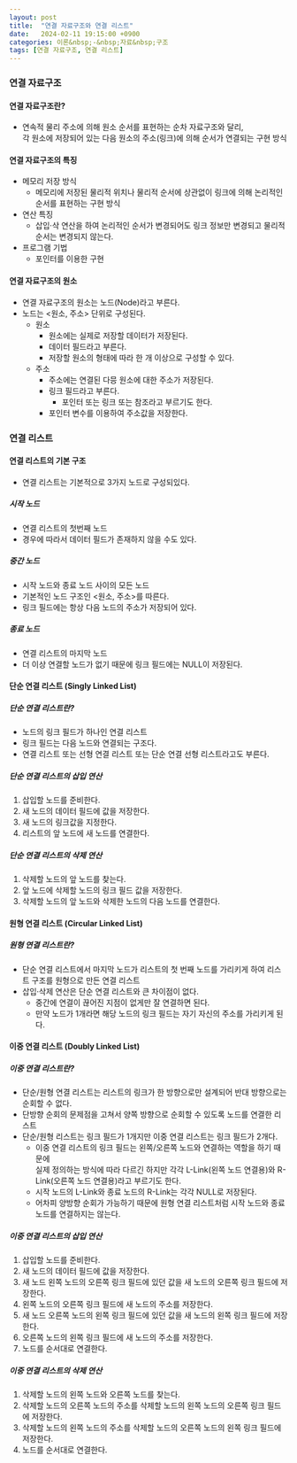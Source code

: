 ```yaml
---
layout: post
title:  "연결 자료구조와 연결 리스트"
date:   2024-02-11 19:15:00 +0900
categories: 이론&nbsp;-&nbsp;자료&nbsp;구조
tags: [연결 자료구조, 연결 리스트]
---
```


### 연결 자료구조

#### 연결 자료구조란?

- 연속적 물리 주소에 의해 원소 순서를 표현하는 순차 자료구조와 달리,  
각 원소에 저장되어 있는 다음 원소의 주소(링크)에 의해 순서가 연결되는 구현 방식

#### 연결 자료구조의 특징

- 메모리 저장 방식
    - 메모리에 저장된 물리적 위치나 물리적 순서에 상관없이 링크에 의해 논리적인 순서를 표현하는 구현 방식
- 연산 특징
    - 삽입·삭 연산을 하여 논리적인 순서가 변경되어도 링크 정보만 변경되고 물리적 순서는 변경되지 않는다.
- 프로그램 기법
    - 포인터를 이용한 구현

#### 연결 자료구조의 원소

- 연결 자료구조의 원소는 노드(Node)라고 부른다.
- 노드는 <원소, 주소> 단위로 구성된다.
    - 원소
        - 원소에는 실제로 저장할 데이터가 저장된다.
        - 데이터 필드라고 부른다.
        - 저장할 원소의 형태에 따라 한 개 이상으로 구성할 수 있다.
    - 주소
        - 주소에는 연결된 다믕 원소에 대한 주소가 저장된다.
        - 링크 필드라고 부른다.
            - 포인터 또는 링크 또는 참조라고 부르기도 한다.
        - 포인터 변수를 이용하여 주소값을 저장한다.

### 연결 리스트

#### 연결 리스트의 기본 구조

- 연결 리스트는 기본적으로 3가지 노드로 구성되있다.

##### 시작 노드

- 연결 리스트의 첫번째 노드
- 경우에 따라서 데이터 필드가 존재하지 않을 수도 있다.

##### 중간 노드

- 시작 노드와 종료 노드 사이의 모든 노드
- 기본적인 노드 구조인 <원소, 주소>를 따른다.
- 링크 필드에는 항상 다음 노드의 주소가 저장되어 있다.

##### 종료 노드

- 연결 리스트의 마지막 노드
- 더 이상 연결할 노드가 없기 때문에 링크 필드에는 NULL이 저장된다.

#### 단순 연결 리스트 (Singly Linked List)

##### 단순 연결 리스트란?

- 노드의 링크 필드가 하나인 연결 리스트
- 링크 필드는 다음 노드와 연결되는 구조다.
- 연결 리스트 또는 선형 연결 리스트 또는 단순 연결 선형 리스트라고도 부른다.

##### 단순 연결 리스트의 삽입 연산

1. 삽입할 노드를 준비한다.
2. 새 노드의 데이터 필드에 값을 저장한다.
3. 새 노드의 링크값을 지정한다.
4. 리스트의 앞 노드에 새 노드를 연결한다.

##### 단순 연결 리스트의 삭제 연산

1. 삭제할 노드의 앞 노드를 찾는다.
2. 앞 노드에 삭제할 노드의 링크 필드 값을 저장한다.
3. 삭제할 노드의 앞 노드와 삭제한 노드의 다음 노드를 연결한다.

#### 원형 연결 리스트 (Circular Linked List)

##### 원형 연결 리스트란?

- 단순 연결 리스트에서 마지막 노드가 리스트의 첫 번째 노드를 가리키게 하여 리스트 구조를 원형으로 만든 연결 리스트
- 삽입·삭제 연산은 단순 연결 리스트와 큰 차이점이 없다.
    - 중간에 연결이 끊어진 지점이 없게만 잘 연결하면 된다.
    - 만약 노드가 1개라면 해당 노드의 링크 필드는 자기 자신의 주소를 가리키게 된다.

#### 이중 연결 리스트 (Doubly Linked List)

##### 이중 연결 리스트란?

- 단순/원형 연결 리스트는 리스트의 링크가 한 방향으로만 설계되어 반대 방향으로는 순회할 수 없다.
- 단방향 순회의 문제점을 고쳐서 양쪽 방향으로 순회할 수 있도록 노드를 연결한 리스트
- 단순/원형 리스트는 링크 필드가 1개지만 이중 연결 리스트는 링크 필드가 2개다.
    - 이중 연결 리스트의 링크 필드는 왼쪽/오른쪽 노드와 연결하는 역할을 하기 때문에  
    실제 정의하는 방식에 따라 다르긴 하지만
    각각 L-Link(왼쪽 노드 연결용)와 R-Link(오른쪽 노드 연결용)라고 부르기도 한다.
    - 시작 노드의 L-Link와 종료 노드의 R-Link는 각각 NULL로 저장된다.
    - 어차피 양방향 순회가 가능하기 때문에 원형 연결 리스트처럼 시작 노드와 종료 노드를 연결하지는 않는다. 

##### 이중 연결 리스트의 삽입 연산

1. 삽입할 노드를 준비한다.
2. 새 노드의 데이터 필드에 값을 저장한다.
3. 새 노드 왼쪽 노드의 오른쪽 링크 필드에 있던 값을 새 노드의 오른쪽 링크 필드에 저장한다.
4. 왼쪽 노드의 오른쪽 링크 필드에 새 노드의 주소를 저장한다.
5. 새 노드 오른쪽 노드의 왼쪽 링크 필드에 있던 값을 새 노드의 왼쪽 링크 필드에 저장한다.
6. 오른쪽 노드의 왼쪽 링크 필드에 새 노드의 주소를 저장한다.
7. 노드를 순서대로 연결한다.

##### 이중 연결 리스트의 삭제 연산

1. 삭제할 노드의 왼쪽 노드와 오른쪽 노드를 찾는다.
2. 삭제할 노드의 오른쪽 노드의 주소를 삭제할 노드의 왼쪽 노드의 오른쪽 링크 필드에 저장한다.
3. 삭제할 노드의 왼쪽 노드의 주소를 삭제할 노드의 오른쪽 노드의 왼쪽 링크 필드에 저장한다.
4. 노드를 순서대로 연결한다.